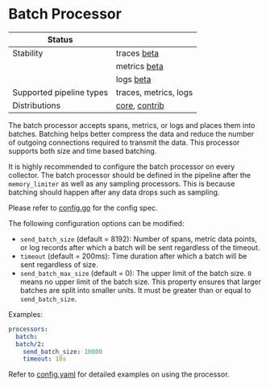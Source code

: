 # Batch Processor

| Status                   |                       |
| ------------------------ | --------------------- |
| Stability                | traces [beta]         |
|                          | metrics [beta]        |
|                          | logs [beta]           |
| Supported pipeline types | traces, metrics, logs |
| Distributions            | [core], [contrib]     |

The batch processor accepts spans, metrics, or logs and places them into
batches. Batching helps better compress the data and reduce the number of
outgoing connections required to transmit the data. This processor supports
both size and time based batching.

It is highly recommended to configure the batch processor on every collector.
The batch processor should be defined in the pipeline after the `memory_limiter`
as well as any sampling processors. This is because batching should happen after
any data drops such as sampling.

Please refer to [config.go](./config.go) for the config spec.

The following configuration options can be modified:
- `send_batch_size` (default = 8192): Number of spans, metric data points, or log
records after which a batch will be sent regardless of the timeout.
- `timeout` (default = 200ms): Time duration after which a batch will be sent
regardless of size.
- `send_batch_max_size` (default = 0): The upper limit of the batch size.
  `0` means no upper limit of the batch size.
  This property ensures that larger batches are split into smaller units.
  It must be greater than or equal to `send_batch_size`.

Examples:

```yaml
processors:
  batch:
  batch/2:
    send_batch_size: 10000
    timeout: 10s
```

Refer to [config.yaml](./testdata/config.yaml) for detailed
examples on using the processor.

[beta]: https://github.com/open-telemetry/opentelemetry-collector#beta
[contrib]: https://github.com/open-telemetry/opentelemetry-collector-releases/tree/main/distributions/otelcol-contrib
[core]: https://github.com/open-telemetry/opentelemetry-collector-releases/tree/main/distributions/otelcol
